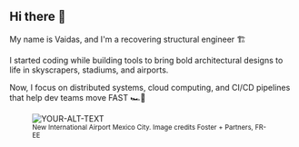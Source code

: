## Hi there 👋
My name is Vaidas, and I'm a recovering structural engineer 🏗️

I started coding while building tools to bring bold architectural designs to life in skyscrapers, stadiums, and airports.

Now, I focus on distributed systems, cloud computing, and CI/CD pipelines that help dev teams move FAST 🏎️💨

<figure>
  <picture>
    <source media="(prefers-color-scheme: dark)" srcset="https://images.squarespace-cdn.com/content/v1/5ea4e4f023282b27f40175cc/1588649479176-FZEJZL3GGGG6GXT4GM3C/Skift+Photo.jpg">
    <source media="(prefers-color-scheme: light)" srcset="https://images.squarespace-cdn.com/content/v1/5ea4e4f023282b27f40175cc/1588649479176-FZEJZL3GGGG6GXT4GM3C/Skift+Photo.jpg">
    <img alt="YOUR-ALT-TEXT" src="YOUR-DEFAULT-IMAGE">
  </picture>
  <figcaption>
    <small>New International Airport Mexico City. Image credits Foster + Partners, FR-EE </small>
  </figcaption>
</figure>

<!--
**VRazgaitis/VRazgaitis** is a ✨ _special_ ✨ repository because its `README.md` (this file) appears on your GitHub profile.

Here are some ideas to get you started:

- 🔭 I’m currently working on ...
- 🌱 I’m currently learning ...
- 👯 I’m looking to collaborate on ...
- 🤔 I’m looking for help with ...
- 💬 Ask me about ...
- 📫 How to reach me: ...
- 😄 Pronouns: ...
- ⚡ Fun fact: ...
-->
